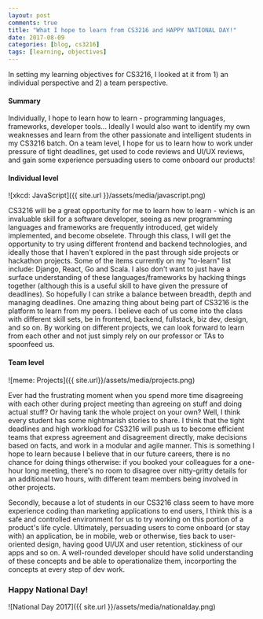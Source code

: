 ```yaml
---
layout: post
comments: true
title: "What I hope to learn from CS3216 and HAPPY NATIONAL DAY!"
date: 2017-08-09
categories: [blog, cs3216]
tags: [learning, objectives]
---
```

In setting my learning objectives for CS3216, I looked at it from 1) an individual perspective and 2) a team perspective. 

#### Summary

Individually, I hope to learn how to learn - programming languages, frameworks, developer tools... Ideally I would also want to identify my own weaknesses and learn from the other passionate and intelligent students in my CS3216 batch. On a team level, I hope for us to learn how to work under pressure of tight deadlines, get used to code reviews and UI/UX reviews, and gain some experience persuading users to come onboard our products!

#### Individual level

![xkcd: JavaScript]({{ site.url }}/assets/media/javascript.png)

CS3216 will be a great opportunity for me to learn how to learn - which is an invaluable skill for a software developer, seeing as new programming languages and frameworks are frequently introduced, get widely implemented, and become obselete. Through this class, I will get the opportunity to try using different frontend and backend technologies, and ideally those that I haven't explored in the past through side projects or hackathon projects. Some of the items currently on my "to-learn" list include: Django, React, Go and Scala. I also don't want to just have a surface understanding of these languages/frameworks by hacking things together (although this is a useful skill to have given the pressure of deadlines). So hopefully I can strike a balance between breadth, depth and managing deadlines. One amazing thing about being part of CS3216 is the platform to learn from my peers. I believe each of us come into the class with different skill sets, be in frontend, backend, fullstack, biz dev, design, and so on. By working on different projects, we can look forward to learn from each other and not just simply rely on our professor or TAs to spoonfeed us.

#### Team level

![meme: Projects]({{ site.url}}/assets/media/projects.png)

Ever had the frustrating moment when you spend more time disagreeing with each other during project meeting than agreeing on stuff and doing actual stuff? Or having tank the whole project on your own? Well, I think every student has some nightmarish stories to share. I think that the tight deadlines and high workload for CS3216 will push us to become efficient teams that express agreement and disagreement directly, make decisions based on facts, and work in a modular and agile manner. This is something I hope to learn because I believe that in our future careers, there is no chance for doing things otherwise: if you booked your colleagues for a one-hour long meeting, there's no room to disagree over nitty-gritty details for an additional two hours, with different team members being involved in other projects. 

Secondly, because a lot of students in our CS3216 class seem to have more experience coding than marketing applications to end users, I think this is a safe and controlled environment for us to try working on this portion of a product's life cycle. Ultimately, persuading users to come onboard (or stay with) an application, be in mobile, web or otherwise, ties back to user-oriented design, having good UI/UX and user retention, stickiness of our apps and so on. A well-rounded developer should have solid understanding of these concepts and be able to operationalize them, incorporting the concepts at every step of dev work. 

### Happy National Day!

![National Day 2017]({{ site.url }}/assets/media/nationalday.png)